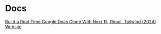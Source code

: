 # Docs

[Build a Real-Time Google Docs Clone With Next 15, React, Tailwind (2024)](https://www.youtube.com/watch?v=gq2bbDmSokU)
[Website](https://docs-phi-khaki.vercel.app/)

